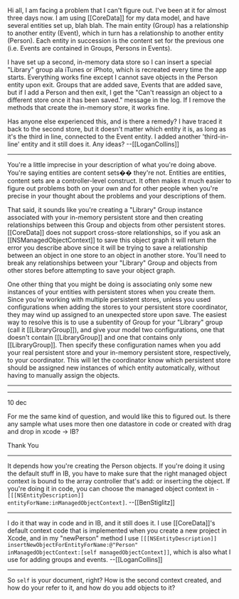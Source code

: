 Hi all, I am facing a problem that I can't figure out. I've been at it for almost three days now. I am using [[CoreData]] for my data model, and have several entities set up, blah blah. The main entity (Group) has a relationship to another entity (Event), which in turn has a relationship to another entity (Person). Each entity in succession is the content set for the previous one (i.e. Events are contained in Groups, Persons in Events).

I have set up a second, in-memory data store so I can insert a special "Library" group ala iTunes or iPhoto, which is recreated every time the app starts. Everything works fine except I cannot save objects in the Person entity upon exit. Groups that are added save, Events that are added save, but if I add a Person and then exit, I get the "Can't reassign an object to a different store once it has been saved." message in the log. If I remove the methods that create the in-memory store, it works fine. 

Has anyone else experienced this, and is there a remedy? I have traced it back to the second store, but it doesn't matter which entity it is, as long as it's the third in line, connected to the Event entity. I added another 'third-in-line' entity and it still does it. Any ideas? --[[LoganCollins]]

----

You're a little imprecise in your description of what you're doing above.  You're saying entities are content sets�� they're not.  Entities are entities, content sets are a controller-level construct.  It often makes it much easier to figure out problems both on your own and for other people when you're precise in your thought about the problems and your descriptions of them.

That said, it sounds like you're creating a "Library" Group instance associated with your in-memory persistent store and then creating relationships between this Group and objects from other persistent stores.  [[CoreData]] does not support cross-store relationships, so if you ask an [[NSManagedObjectContext]] to save this object graph it will return the error you describe above since it will be trying to save a relationship between an object in one store to an object in another store.  You'll need to break any relationships between your "Library" Group and objects from other stores before attempting to save your object graph.

One other thing that you might be doing is associating only some new instances of your entities with persistent stores when you create them.  Since you're working with multiple persistent stores, unless you used configurations when adding the stores to your persistent store coordinator, they may wind up assigned to an unexpected store upon save.  The easiest way to resolve this is to use a subentity of Group for your "Library" group (call it [[LibraryGroup]]), and give your model two configurations, one that doesn't contain [[LibraryGroup]] and one that contains only [[LibraryGroup]].  Then specify these configuration names when you add your real persistent store and your in-memory persistent store, respectively, to your coordinator.  This will let the coordinator know which persistent store should be assigned new instances of which entity automatically, without having to manually assign the objects.

----

----

10 dec

For me the same kind of question, and would like this to figured out. Is there any sample what uses more then one datastore in code or created with drag and drop in xcode -> IB?

Thank You

----

It depends how you're creating the Person objects. If you're doing it using the default stuff in IB, you have to make sure that the right managed object context is bound to the array controller that's add: or insert:ing the object. If you're doing it in code, you can choose the managed object context in <code>-[[[NSEntityDescription]] entityForName:inManagedObjectContext]</code>. --[[BenStiglitz]]

----

I do it that way in code and in IB, and it still does it. I use [[CoreData]]'s default context code that is implemented when you create a new project in Xcode, and in my "newPerson" method I use <code>[[[NSEntityDescription]] insertNewObjectForEntityForName:@"Person" inManagedObjectContext:[self managedObjectContext]]</code>, which is also what I use for adding groups and events. --[[LoganCollins]]

----
So <code>self</code> is your document, right? How is the second context created, and how do your refer to it, and how do you add objects to it?